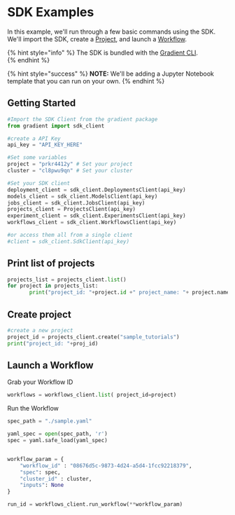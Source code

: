 # SDK Examples

In this example, we'll run through a few basic commands using the SDK.  We'll import the SDK, create a [Project](../../get-started/managing-projects/), and launch a [Workflow](../../explore-train-deploy/workflows-1/).  

{% hint style="info" %}
The SDK is bundled with the [Gradient CLI](../../get-started/quick-start/install-the-cli.md).   
{% endhint %}

{% hint style="success" %}
**NOTE:** We'll be adding a Jupyter Notebook template that you can run on your own. 
{% endhint %}

## Getting Started

```python
#Import the SDK Client from the gradient package
from gradient import sdk_client
```

```python
#create a API Key
api_key = "API_KEY_HERE"
```

```python
#Set some variables
project = "prkr4412y" # Set your project
cluster = "cl8pwu9qn" # Set your cluster
```

```python
#Set your SDK client 
deployment_client = sdk_client.DeploymentsClient(api_key)
models_client = sdk_client.ModelsClient(api_key)
jobs_client = sdk_client.JobsClient(api_key)
projects_client = ProjectsClient(api_key)
experiment_client = sdk_client.ExperimentsClient(api_key)
workflows_client = sdk_client.WorkflowsClient(api_key)

#or access them all from a single client
#client = sdk_client.SdkClient(api_key)
```

## Print list of projects

```python
projects_list = projects_client.list()
for project in projects_list:
       print("project_id: "+project.id +" project_name: "+ project.name)
```

## Create project

```python
#create a new project
project_id = projects_client.create("sample_tutorials")
print("project_id: "+proj_id)
```

## Launch a Workflow

Grab your Workflow ID

```python
workflows = workflows_client.list( project_id=project)
```

Run the Workflow

```python
spec_path = "./sample.yaml"

yaml_spec = open(spec_path, 'r')
spec = yaml.safe_load(yaml_spec)


workflow_param = {
    "workflow_id" : "08676d5c-9873-4d24-a5d4-1fcc92218379",
    "spec": spec,
    "cluster_id" : cluster,
    "inputs": None
}

run_id = workflows_client.run_workflow(**workflow_param)
```

